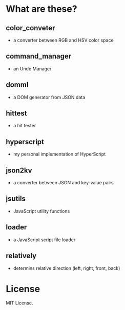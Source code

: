 
# What are these?

## color_conveter
- a converter between RGB and HSV color space

## command_manager
- an Undo Manager

## domml
- a DOM generator from JSON data

## hittest
- a hit tester

## hyperscript
- my personal implementation of HyperScript

## json2kv
- a converter between JSON and key-value pairs

## jsutils
- JavaScript utility functions

## loader
- a JavaScript script file loader

## relatively
- determins relative direction (left, right, front, back)

# License

MIT License.

